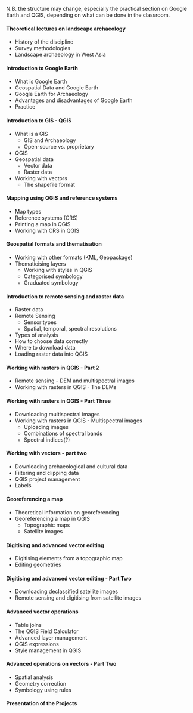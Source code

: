 N.B. the structure may change, especially the practical section on Google Earth and QGIS, depending on what can be done in the classroom.

#### Theoretical lectures on landscape archaeology
- History of the discipline
- Survey methodologies
- Landscape archaeology in West Asia

#### Introduction to Google Earth
- What is Google Earth
- Geospatial Data and Google Earth
- Google Earth for Archaeology
- Advantages and disadvantages of Google Earth
- Practice

#### Introduction to GIS - QGIS
- What is a GIS
	- GIS and Archaeology
	- Open-source vs. proprietary
- QGIS
- Geospatial data
	- Vector data
	- Raster data
- Working with vectors
	- The shapefile format

#### Mapping using QGIS and reference systems
- Map types
- Reference systems (CRS)
- Printing a map in QGIS
- Working with CRS in QGIS

#### Geospatial formats and thematisation
- Working with other formats (KML, Geopackage)
- Thematicising layers
	- Working with styles in QGIS
	- Categorised symbology
	- Graduated symbology

#### Introduction to remote sensing and raster data
- Raster data
- Remote Sensing
	- Sensor types
	- Spatial, temporal, spectral resolutions
- Types of analysis
- How to choose data correctly
- Where to download data
- Loading raster data into QGIS

#### Working with rasters in QGIS - Part 2
- Remote sensing - DEM and multispectral images
- Working with rasters in QGIS - The DEMs

#### Working with rasters in QGIS - Part Three
- Downloading multispectral images
- Working with rasters in QGIS - Multispectral images
	- Uploading images
	- Combinations of spectral bands
	- Spectral indices(?)

#### Working with vectors - part two
- Downloading archaeological and cultural data
- Filtering and clipping data
- QGIS project management
- Labels

#### Georeferencing a map
- Theoretical information on georeferencing
- Georeferencing a map in QGIS
	- Topographic maps
	- Satellite images

#### Digitising and advanced vector editing
- Digitising elements from a topographic map
- Editing geometries

#### Digitising and advanced vector editing - Part Two
- Downloading declassified satellite images
- Remote sensing and digitising from satellite images

#### Advanced vector operations
- Table joins
- The QGIS Field Calculator
- Advanced layer management
- QGIS expressions
- Style management in QGIS

#### Advanced operations on vectors - Part Two
- Spatial analysis
- Geometry correction
- Symbology using rules

#### Presentation of the Projects